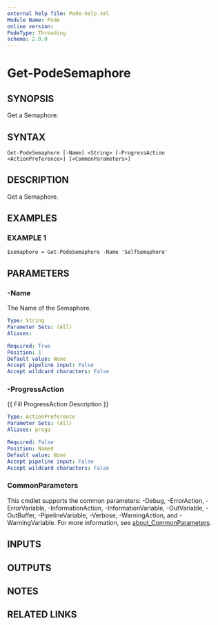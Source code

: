 ```yaml
---
external help file: Pode-help.xml
Module Name: Pode
online version:
PodeType: Threading
schema: 2.0.0
---
```


# Get-PodeSemaphore

## SYNOPSIS
Get a Semaphore.

## SYNTAX

```
Get-PodeSemaphore [-Name] <String> [-ProgressAction <ActionPreference>] [<CommonParameters>]
```

## DESCRIPTION
Get a Semaphore.

## EXAMPLES

### EXAMPLE 1
```
$semaphore = Get-PodeSemaphore -Name 'SelfSemaphore'
```

## PARAMETERS

### -Name
The Name of the Semaphore.

```yaml
Type: String
Parameter Sets: (All)
Aliases:

Required: True
Position: 1
Default value: None
Accept pipeline input: False
Accept wildcard characters: False
```

### -ProgressAction
{{ Fill ProgressAction Description }}

```yaml
Type: ActionPreference
Parameter Sets: (All)
Aliases: proga

Required: False
Position: Named
Default value: None
Accept pipeline input: False
Accept wildcard characters: False
```

### CommonParameters
This cmdlet supports the common parameters: -Debug, -ErrorAction, -ErrorVariable, -InformationAction, -InformationVariable, -OutVariable, -OutBuffer, -PipelineVariable, -Verbose, -WarningAction, and -WarningVariable. For more information, see [about_CommonParameters](http://go.microsoft.com/fwlink/?LinkID=113216).

## INPUTS

## OUTPUTS

## NOTES

## RELATED LINKS
